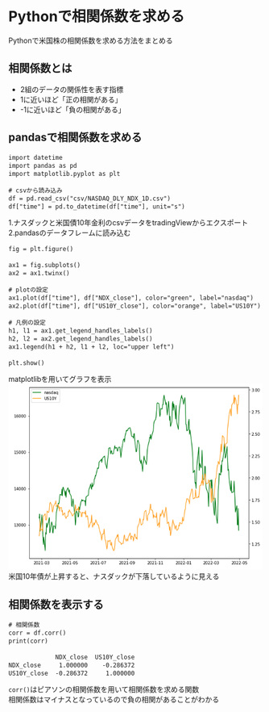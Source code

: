 # Pythonで相関係数を求める
Pythonで米国株の相関係数を求める方法をまとめる

## 相関係数とは
* 2組のデータの関係性を表す指標
*  1に近いほど「正の相関がある」
* -1に近いほど「負の相関がある」

## pandasで相関係数を求める
    import datetime
    import pandas as pd
    import matplotlib.pyplot as plt

    # csvから読み込み
    df = pd.read_csv("csv/NASDAQ_DLY_NDX_1D.csv")
    df["time"] = pd.to_datetime(df["time"], unit="s")

1.ナスダックと米国債10年金利のcsvデータをtradingViewからエクスポート<br/>
2.pandasのデータフレームに読み込む

    fig = plt.figure()

    ax1 = fig.subplots()
    ax2 = ax1.twinx()

    # plotの設定
    ax1.plot(df["time"], df["NDX_close"], color="green", label="nasdaq")
    ax2.plot(df["time"], df["US10Y_close"], color="orange", label="US10Y")

    # 凡例の設定
    h1, l1 = ax1.get_legend_handles_labels()
    h2, l2 = ax2.get_legend_handles_labels()
    ax1.legend(h1 + h2, l1 + l2, loc="upper left")

    plt.show()

matplotlibを用いてグラフを表示<br/>
![graph](../site/img/nasdaq_us10y.png)<br/>
米国10年債が上昇すると、ナスダックが下落しているように見える

## 相関係数を表示する
    # 相関係数
    corr = df.corr()
    print(corr)

                 NDX_close  US10Y_close
    NDX_close     1.000000    -0.286372
    US10Y_close  -0.286372     1.000000
`corr()`はピアソンの相関係数を用いて相関係数を求める関数<br/>
相関係数はマイナスとなっているので負の相関があることがわかる
